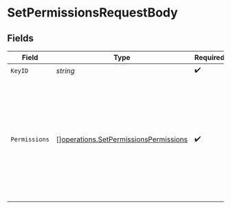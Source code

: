 # SetPermissionsRequestBody


## Fields

| Field                                                                                                                                                                           | Type                                                                                                                                                                            | Required                                                                                                                                                                        | Description                                                                                                                                                                     | Example                                                                                                                                                                         |
| ------------------------------------------------------------------------------------------------------------------------------------------------------------------------------- | ------------------------------------------------------------------------------------------------------------------------------------------------------------------------------- | ------------------------------------------------------------------------------------------------------------------------------------------------------------------------------- | ------------------------------------------------------------------------------------------------------------------------------------------------------------------------------- | ------------------------------------------------------------------------------------------------------------------------------------------------------------------------------- |
| `KeyID`                                                                                                                                                                         | *string*                                                                                                                                                                        | :heavy_check_mark:                                                                                                                                                              | The id of the key.                                                                                                                                                              |                                                                                                                                                                                 |
| `Permissions`                                                                                                                                                                   | [][operations.SetPermissionsPermissions](../../models/operations/setpermissionspermissions.md)                                                                                  | :heavy_check_mark:                                                                                                                                                              | The permissions you want to set for this key. This overwrites all existing permissions.<br/>            Setting permissions requires the `rbac.*.add_permission_to_key` permission. | [<br/>{<br/>"id": "perm_123"<br/>},<br/>{<br/>"name": "dns.record.create"<br/>},<br/>{<br/>"name": "dns.record.delete",<br/>"create": true<br/>}<br/>]                          |
